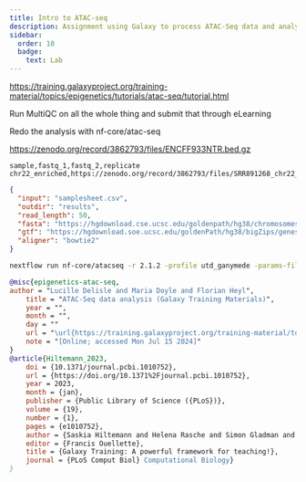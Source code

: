 ```yaml
---
title: Intro to ATAC-seq
description: Assignment using Galaxy to process ATAC-Seq data and analyze it
sidebar:
  order: 10
  badge:
    text: Lab
---
```


https://training.galaxyproject.org/training-material/topics/epigenetics/tutorials/atac-seq/tutorial.html

Run MultiQC on all the whole thing and submit that through eLearning

Redo the analysis with nf-core/atac-seq

https://zenodo.org/record/3862793/files/ENCFF933NTR.bed.gz

```csv title="samplesheet.csv"
sample,fastq_1,fastq_2,replicate
chr22_enriched,https://zenodo.org/record/3862793/files/SRR891268_chr22_enriched_R1.fastq.gz,https://zenodo.org/record/3862793/files/SRR891268_chr22_enriched_R2.fastq.gz,1
```

```json title="nf-params.json"
{
  "input": "samplesheet.csv",
  "outdir": "results",
  "read_length": 50,
  "fasta": "https://hgdownload.cse.ucsc.edu/goldenpath/hg38/chromosomes/chr22.fa.gz",
  "gtf": "https://hgdownload.soe.ucsc.edu/goldenPath/hg38/bigZips/genes/hg38.ncbiRefSeq.gtf.gz",
  "aligner": "bowtie2"
}
```

```sh
nextflow run nf-core/atacseq -r 2.1.2 -profile utd_ganymede -params-file nf-params.json -resume
```

```bibtex
@misc{epigenetics-atac-seq,
author = "Lucille Delisle and Maria Doyle and Florian Heyl",
	title = "ATAC-Seq data analysis (Galaxy Training Materials)",
	year = "",
	month = "",
	day = ""
	url = "\url{https://training.galaxyproject.org/training-material/topics/epigenetics/tutorials/atac-seq/tutorial.html}",
	note = "[Online; accessed Mon Jul 15 2024]"
}
@article{Hiltemann_2023,
	doi = {10.1371/journal.pcbi.1010752},
	url = {https://doi.org/10.1371%2Fjournal.pcbi.1010752},
	year = 2023,
	month = {jan},
	publisher = {Public Library of Science ({PLoS})},
	volume = {19},
	number = {1},
	pages = {e1010752},
	author = {Saskia Hiltemann and Helena Rasche and Simon Gladman and Hans-Rudolf Hotz and Delphine Larivi{\`{e}}re and Daniel Blankenberg and Pratik D. Jagtap and Thomas Wollmann and Anthony Bretaudeau and Nadia Gou{\'{e}} and Timothy J. Griffin and Coline Royaux and Yvan Le Bras and Subina Mehta and Anna Syme and Frederik Coppens and Bert Droesbeke and Nicola Soranzo and Wendi Bacon and Fotis Psomopoulos and Crist{\'{o}}bal Gallardo-Alba and John Davis and Melanie Christine Föll and Matthias Fahrner and Maria A. Doyle and Beatriz Serrano-Solano and Anne Claire Fouilloux and Peter van Heusden and Wolfgang Maier and Dave Clements and Florian Heyl and Björn Grüning and B{\'{e}}r{\'{e}}nice Batut and},
	editor = {Francis Ouellette},
	title = {Galaxy Training: A powerful framework for teaching!},
	journal = {PLoS Comput Biol} Computational Biology}
}
```
